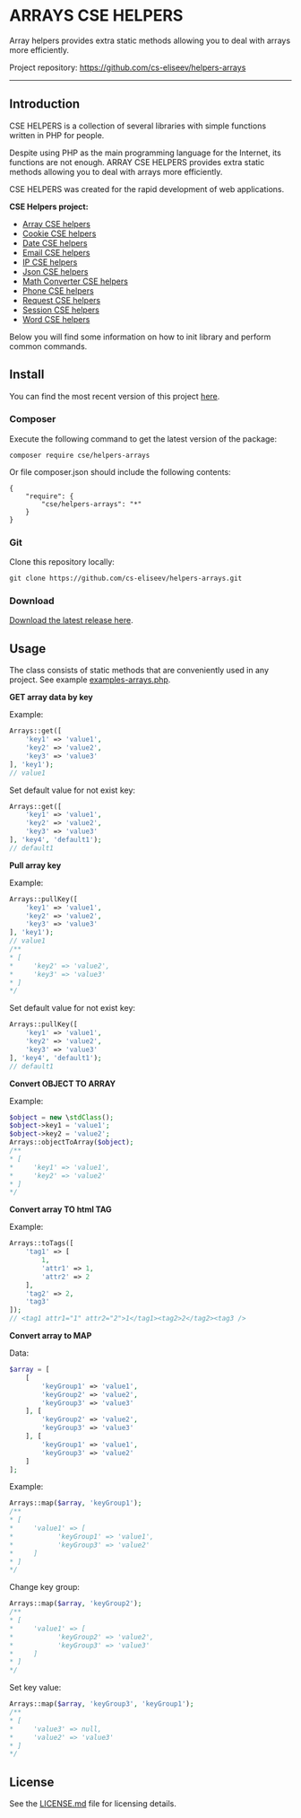 ARRAYS CSE HELPERS
=======

Array helpers provides extra static methods allowing you to deal with arrays more efficiently.

Project repository: https://github.com/cs-eliseev/helpers-arrays

***


## Introduction

CSE HELPERS is a collection of several libraries with simple functions written in PHP for people.

Despite using PHP as the main programming language for the Internet, its functions are not enough. ARRAY CSE HELPERS provides extra static methods allowing you to deal with arrays more efficiently.

CSE HELPERS was created for the rapid development of web applications.

**CSE Helpers project:**
* [Array CSE helpers](https://github.com/cs-eliseev/helpers-arrays)
* [Cookie CSE helpers](https://github.com/cs-eliseev/helpers-cookie)
* [Date CSE helpers](https://github.com/cs-eliseev/helpers-date)
* [Email CSE helpers](https://github.com/cs-eliseev/helpers-email)
* [IP CSE helpers](https://github.com/cs-eliseev/helpers-ip)
* [Json CSE helpers](https://github.com/cs-eliseev/helpers-json)
* [Math Converter CSE helpers](https://github.com/cs-eliseev/helpers-math-converter)
* [Phone CSE helpers](https://github.com/cs-eliseev/helpers-phone)
* [Request CSE helpers](https://github.com/cs-eliseev/helpers-request)
* [Session CSE helpers](https://github.com/cs-eliseev/helpers-session)
* [Word CSE helpers](https://github.com/cs-eliseev/helpers-word)

Below you will find some information on how to init library and perform common commands.


## Install

You can find the most recent version of this project [here](https://github.com/cs-eliseev/helpers-arrays).

### Composer

Execute the following command to get the latest version of the package:
```shell
composer require cse/helpers-arrays
```

Or file composer.json should include the following contents:
```
{
    "require": {
        "cse/helpers-arrays": "*"
    }
}
```

### Git

Clone this repository locally:
```
git clone https://github.com/cs-eliseev/helpers-arrays.git
```

### Download

[Download the latest release here](https://github.com/cs-eliseev/helpers-arrays/archive/master.zip).



## Usage

The class consists of static methods that are conveniently used in any project. See example [examples-arrays.php](https://github.com/cs-eliseev/helpers-arrays/blob/master/examples/examples-arrays.php).

**GET array data by key**

Example:
```php
Arrays::get([
    'key1' => 'value1',
    'key2' => 'value2',
    'key3' => 'value3'
], 'key1');
// value1
```

Set default value for not exist key:
```php
Arrays::get([
    'key1' => 'value1',
    'key2' => 'value2',
    'key3' => 'value3'
], 'key4', 'default1');
// default1
```

**Pull array key**

Example:
```php
Arrays::pullKey([
    'key1' => 'value1',
    'key2' => 'value2',
    'key3' => 'value3'
], 'key1');
// value1
/**
* [
*     'key2' => 'value2',
*     'key3' => 'value3'
* ]
*/
```

Set default value for not exist key:
```php
Arrays::pullKey([
    'key1' => 'value1',
    'key2' => 'value2',
    'key3' => 'value3'
], 'key4', 'default1');
// default1
```

**Convert OBJECT TO ARRAY**

Example:
```php
$object = new \stdClass();
$object->key1 = 'value1';
$object->key2 = 'value2';
Arrays::objectToArray($object);
/**
* [
*     'key1' => 'value1',
*     'key2' => 'value2'
* ]
*/
```

**Convert array TO html TAG**

Example:
```php
Arrays::toTags([
    'tag1' => [
        1,
        'attr1' => 1,
        'attr2' => 2
    ],
    'tag2' => 2,
    'tag3'
]);
// <tag1 attr1="1" attr2="2">1</tag1><tag2>2</tag2><tag3 />
```

**Convert array to MAP**

Data:
```php
$array = [
    [
        'keyGroup1' => 'value1',
        'keyGroup2' => 'value2',
        'keyGroup3' => 'value3'
    ], [
        'keyGroup2' => 'value2',
        'keyGroup3' => 'value3'
    ], [
        'keyGroup1' => 'value1',
        'keyGroup3' => 'value2'
    ]
];
```

Example:
```php
Arrays::map($array, 'keyGroup1');
/**
* [
*     'value1' => [
*           'keyGroup1' => 'value1',
*           'keyGroup3' => 'value2'
*     ]
* ]
*/
```

Change key group:
```php
Arrays::map($array, 'keyGroup2');
/**
* [
*     'value1' => [
*           'keyGroup2' => 'value2',
*           'keyGroup3' => 'value3'
*     ]
* ]
*/
```

Set key value:
```php
Arrays::map($array, 'keyGroup3', 'keyGroup1');
/**
* [
*     'value3' => null,
*     'value2' => 'value3'
* ]
*/
```


## License

See the [LICENSE.md](https://github.com/cs-session/helpers-arrays/blob/master/LICENSE.md) file for licensing details.